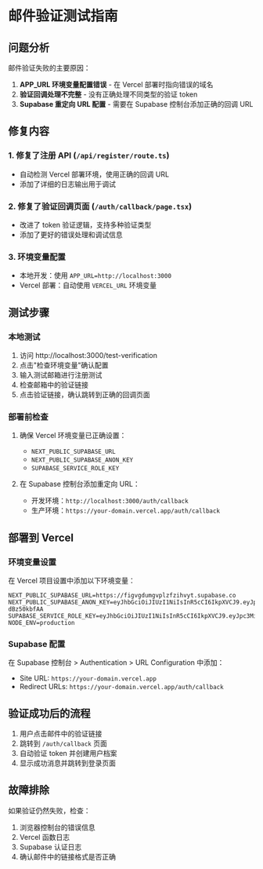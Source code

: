 # 邮件验证测试指南

## 问题分析
邮件验证失败的主要原因：
1. **APP_URL 环境变量配置错误** - 在 Vercel 部署时指向错误的域名
2. **验证回调处理不完整** - 没有正确处理不同类型的验证 token
3. **Supabase 重定向 URL 配置** - 需要在 Supabase 控制台添加正确的回调 URL

## 修复内容

### 1. 修复了注册 API (`/api/register/route.ts`)
- 自动检测 Vercel 部署环境，使用正确的回调 URL
- 添加了详细的日志输出用于调试

### 2. 修复了验证回调页面 (`/auth/callback/page.tsx`)
- 改进了 token 验证逻辑，支持多种验证类型
- 添加了更好的错误处理和调试信息

### 3. 环境变量配置
- 本地开发：使用 `APP_URL=http://localhost:3000`
- Vercel 部署：自动使用 `VERCEL_URL` 环境变量

## 测试步骤

### 本地测试
1. 访问 http://localhost:3000/test-verification
2. 点击"检查环境变量"确认配置
3. 输入测试邮箱进行注册测试
4. 检查邮箱中的验证链接
5. 点击验证链接，确认跳转到正确的回调页面

### 部署前检查
1. 确保 Vercel 环境变量已正确设置：
   - `NEXT_PUBLIC_SUPABASE_URL`
   - `NEXT_PUBLIC_SUPABASE_ANON_KEY`
   - `SUPABASE_SERVICE_ROLE_KEY`

2. 在 Supabase 控制台添加重定向 URL：
   - 开发环境：`http://localhost:3000/auth/callback`
   - 生产环境：`https://your-domain.vercel.app/auth/callback`

## 部署到 Vercel

### 环境变量设置
在 Vercel 项目设置中添加以下环境变量：

```
NEXT_PUBLIC_SUPABASE_URL=https://figvgdumgvplzfzihvyt.supabase.co
NEXT_PUBLIC_SUPABASE_ANON_KEY=eyJhbGciOiJIUzI1NiIsInR5cCI6IkpXVCJ9.eyJpc3MiOiJzdXBhYmFzZSIsInJlZiI6ImZpZ3ZnZHVtZ3ZwbHpmemlodnl0Iiwicm9sZSI6ImFub24iLCJpYXQiOjE3NTU5MTE1NzQsImV4cCI6MjA3MTQ4NzU3NH0.tJL2yn5H87NXa6DZUqbIZuvT4H6wPkJE-dBz50kbfAA
SUPABASE_SERVICE_ROLE_KEY=eyJhbGciOiJIUzI1NiIsInR5cCI6IkpXVCJ9.eyJpc3MiOiJzdXBhYmFzZSIsInJlZiI6ImZpZ3ZnZHVtZ3ZwbHpmemlodnl0Iiwicm9sZSI6InNlcnZpY2Vfcm9sZSIsImlhdCI6MTc1NTkxMTU3NCwiZXhwIjoyMDcxNDg3NTc0fQ.bGofRgmU6lWblTrb7IcwywlUHl5QPMK_bdWSjqilyjY
NODE_ENV=production
```

### Supabase 配置
在 Supabase 控制台 > Authentication > URL Configuration 中添加：
- Site URL: `https://your-domain.vercel.app`
- Redirect URLs: `https://your-domain.vercel.app/auth/callback`

## 验证成功后的流程
1. 用户点击邮件中的验证链接
2. 跳转到 `/auth/callback` 页面
3. 自动验证 token 并创建用户档案
4. 显示成功消息并跳转到登录页面

## 故障排除
如果验证仍然失败，检查：
1. 浏览器控制台的错误信息
2. Vercel 函数日志
3. Supabase 认证日志
4. 确认邮件中的链接格式是否正确